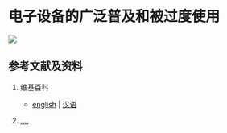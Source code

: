 # 电子设备的广泛普及和被过度使用

![](/images/理解手机时代人类学习和工作面临的困境/电子设备的广泛普及和被过度使用/1a1.jpg)

## 参考文献及资料

1. 维基百科
	- [english](.....) | [汉语](...)

2. [....](https://web.archive.org/web/20120520061156/http://www.sitance.com/cause/index.php) 


